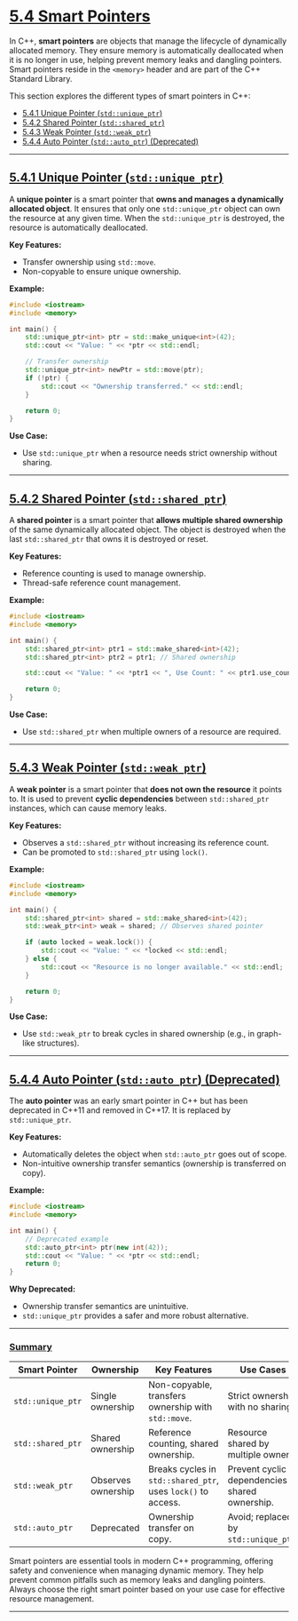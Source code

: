 # [5.4 Smart Pointers](#54-smart-pointers)

In C++, **smart pointers** are objects that manage the lifecycle of dynamically allocated memory. They ensure memory is automatically deallocated when it is no longer in use, helping prevent memory leaks and dangling pointers. Smart pointers reside in the `<memory>` header and are part of the C++ Standard Library.

This section explores the different types of smart pointers in C++:

- [5.4.1 Unique Pointer (`std::unique_ptr`)](#541-unique-pointer-stduniqueptr)
- [5.4.2 Shared Pointer (`std::shared_ptr`)](#542-shared-pointer-stdsharedptr)
- [5.4.3 Weak Pointer (`std::weak_ptr`)](#543-weak-pointer-stdweakptr)
- [5.4.4 Auto Pointer (`std::auto_ptr`) (Deprecated)](#544-auto-pointer-stdautoptr-deprecated)

---

## [5.4.1 Unique Pointer (`std::unique_ptr`)](#541-unique-pointer-stduniqueptr)

A **unique pointer** is a smart pointer that **owns and manages a dynamically allocated object**. It ensures that only one `std::unique_ptr` object can own the resource at any given time. When the `std::unique_ptr` is destroyed, the resource is automatically deallocated.

**Key Features:**
- Transfer ownership using `std::move`.
- Non-copyable to ensure unique ownership.

**Example:**
```cpp
#include <iostream>
#include <memory>

int main() {
    std::unique_ptr<int> ptr = std::make_unique<int>(42);
    std::cout << "Value: " << *ptr << std::endl;

    // Transfer ownership
    std::unique_ptr<int> newPtr = std::move(ptr);
    if (!ptr) {
        std::cout << "Ownership transferred." << std::endl;
    }

    return 0;
}
```

**Use Case:** 
- Use `std::unique_ptr` when a resource needs strict ownership without sharing.

---

## [5.4.2 Shared Pointer (`std::shared_ptr`)](#542-shared-pointer-stdsharedptr)

A **shared pointer** is a smart pointer that **allows multiple shared ownership** of the same dynamically allocated object. The object is destroyed when the last `std::shared_ptr` that owns it is destroyed or reset.

**Key Features:**
- Reference counting is used to manage ownership.
- Thread-safe reference count management.

**Example:**
```cpp
#include <iostream>
#include <memory>

int main() {
    std::shared_ptr<int> ptr1 = std::make_shared<int>(42);
    std::shared_ptr<int> ptr2 = ptr1; // Shared ownership

    std::cout << "Value: " << *ptr1 << ", Use Count: " << ptr1.use_count() << std::endl;

    return 0;
}
```

**Use Case:**
- Use `std::shared_ptr` when multiple owners of a resource are required.

---

## [5.4.3 Weak Pointer (`std::weak_ptr`)](#543-weak-pointer-stdweakptr)

A **weak pointer** is a smart pointer that **does not own the resource** it points to. It is used to prevent **cyclic dependencies** between `std::shared_ptr` instances, which can cause memory leaks.

**Key Features:**
- Observes a `std::shared_ptr` without increasing its reference count.
- Can be promoted to `std::shared_ptr` using `lock()`.

**Example:**
```cpp
#include <iostream>
#include <memory>

int main() {
    std::shared_ptr<int> shared = std::make_shared<int>(42);
    std::weak_ptr<int> weak = shared; // Observes shared pointer

    if (auto locked = weak.lock()) {
        std::cout << "Value: " << *locked << std::endl;
    } else {
        std::cout << "Resource is no longer available." << std::endl;
    }

    return 0;
}
```

**Use Case:**
- Use `std::weak_ptr` to break cycles in shared ownership (e.g., in graph-like structures).

---

## [5.4.4 Auto Pointer (`std::auto_ptr`) (Deprecated)](#544-auto-pointer-stdautoptr-deprecated)

The **auto pointer** was an early smart pointer in C++ but has been deprecated in C++11 and removed in C++17. It is replaced by `std::unique_ptr`.

**Key Features:**
- Automatically deletes the object when `std::auto_ptr` goes out of scope.
- Non-intuitive ownership transfer semantics (ownership is transferred on copy).

**Example:**
```cpp
#include <iostream>
#include <memory>

int main() {
    // Deprecated example
    std::auto_ptr<int> ptr(new int(42));
    std::cout << "Value: " << *ptr << std::endl;
    return 0;
}
```

**Why Deprecated:**
- Ownership transfer semantics are unintuitive.
- `std::unique_ptr` provides a safer and more robust alternative.

---

### [Summary](#summary)

| **Smart Pointer**    | **Ownership**         | **Key Features**                                           | **Use Cases**                                          |
|-----------------------|-----------------------|-----------------------------------------------------------|-------------------------------------------------------|
| `std::unique_ptr`     | Single ownership     | Non-copyable, transfers ownership with `std::move`.       | Strict ownership with no sharing.                    |
| `std::shared_ptr`     | Shared ownership     | Reference counting, shared ownership.                     | Resource shared by multiple owners.                  |
| `std::weak_ptr`       | Observes ownership   | Breaks cycles in `std::shared_ptr`, uses `lock()` to access. | Prevent cyclic dependencies in shared ownership.      |
| `std::auto_ptr`       | Deprecated           | Ownership transfer on copy.                               | Avoid; replaced by `std::unique_ptr`.                |

Smart pointers are essential tools in modern C++ programming, offering safety and convenience when managing dynamic memory. They help prevent common pitfalls such as memory leaks and dangling pointers. Always choose the right smart pointer based on your use case for effective resource management.

---
